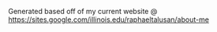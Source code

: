 Generated based off of my current website @ https://sites.google.com/illinois.edu/raphaeltalusan/about-me
